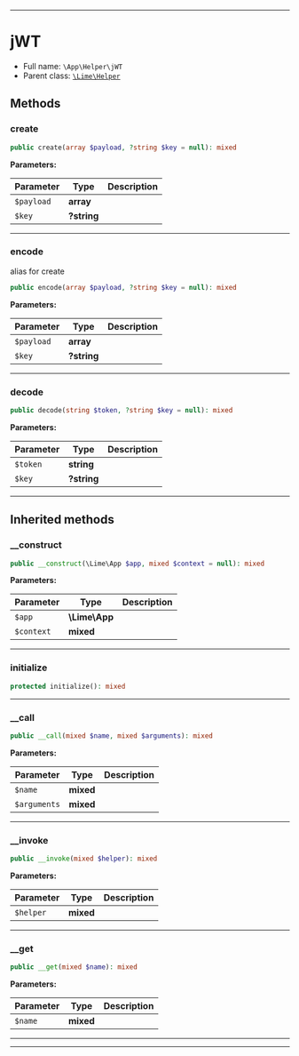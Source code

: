 ***

# jWT





* Full name: `\App\Helper\jWT`
* Parent class: [`\Lime\Helper`](../../Lime/Helper.md)




## Methods


### create



```php
public create(array $payload, ?string $key = null): mixed
```








**Parameters:**

| Parameter | Type | Description |
|-----------|------|-------------|
| `$payload` | **array** |  |
| `$key` | **?string** |  |




***

### encode

alias for create

```php
public encode(array $payload, ?string $key = null): mixed
```








**Parameters:**

| Parameter | Type | Description |
|-----------|------|-------------|
| `$payload` | **array** |  |
| `$key` | **?string** |  |




***

### decode



```php
public decode(string $token, ?string $key = null): mixed
```








**Parameters:**

| Parameter | Type | Description |
|-----------|------|-------------|
| `$token` | **string** |  |
| `$key` | **?string** |  |




***


## Inherited methods


### __construct



```php
public __construct(\Lime\App $app, mixed $context = null): mixed
```








**Parameters:**

| Parameter | Type | Description |
|-----------|------|-------------|
| `$app` | **\Lime\App** |  |
| `$context` | **mixed** |  |




***

### initialize



```php
protected initialize(): mixed
```











***

### __call



```php
public __call(mixed $name, mixed $arguments): mixed
```








**Parameters:**

| Parameter | Type | Description |
|-----------|------|-------------|
| `$name` | **mixed** |  |
| `$arguments` | **mixed** |  |




***

### __invoke



```php
public __invoke(mixed $helper): mixed
```








**Parameters:**

| Parameter | Type | Description |
|-----------|------|-------------|
| `$helper` | **mixed** |  |




***

### __get



```php
public __get(mixed $name): mixed
```








**Parameters:**

| Parameter | Type | Description |
|-----------|------|-------------|
| `$name` | **mixed** |  |




***


***

